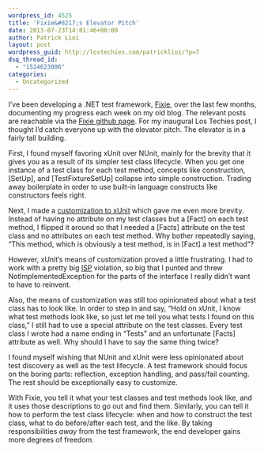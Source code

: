 ```yaml
---
wordpress_id: 4525
title: 'Fixie&#8217;s Elevator Pitch'
date: 2013-07-23T14:01:46+00:00
author: Patrick Lioi
layout: post
wordpress_guid: http://lostechies.com/patricklioi/?p=7
dsq_thread_id:
  - "1524623006"
categories:
  - Uncategorized
---
```

I&#8217;ve been developing a .NET test framework, [Fixie](https://github.com/plioi/fixie), over the last few months, documenting my progress each week on my old blog. The relevant posts are reachable via the [Fixie github page](https://plioi.github.io/fixie). For my inaugural Los Techies post, I thought I&#8217;d catch everyone up with the elevator pitch. The elevator is in a fairly tall building.

First, I found myself favoring xUnit over NUnit, mainly for the brevity that it gives you as a result of its simpler test class lifecycle. When you get one instance of a test class for each test method, concepts like construction, [SetUp], and [TestFixtureSetUp] collapse into simple construction. Trading away boilerplate in order to use built-in language constructs like constructors feels right.

Next, I made a [customization to xUnit](http://patrick.lioi.net/2012/09/13/low-ceremony-xunit/) which gave me even more brevity. Instead of having no attribute on my test classes but a [Fact] on each test method, I flipped it around so that I needed a [Facts] attribute on the test class and no attributes on each test method. Why bother repeatedly saying, &#8220;This method, which is obviously a test method, is in [Fact] a test method&#8221;?

However, xUnit&#8217;s means of customization proved a little frustrating. I had to work with a pretty big [ISP](http://en.wikipedia.org/wiki/Interface_segregation_principle) violation, so big that I punted and threw NotImplementedException for the parts of the interface I really didn&#8217;t want to have to reinvent.

Also, the means of customization was still too opinionated about what a test class has to look like. In order to step in and say, &#8220;Hold on xUnit, I know what test methods look like, so just let me tell you what tests I found on this class,&#8221; I still had to use a special attribute on the test classes. Every test class I wrote had a name ending in &#8220;Tests&#8221; and an unfortunate [Facts] attribute as well. Why should I have to say the same thing twice?

I found myself wishing that NUnit and xUnit were less opinionated about test discovery as well as the test lifecycle. A test framework should focus on the boring parts: reflection, exception handling, and pass/fail counting. The rest should be exceptionally easy to customize.

With Fixie, you tell it what your test classes and test methods look like, and it uses those descriptions to go out and find them. Similarly, you can tell it how to perform the test class lifecycle: when and how to construct the test class, what to do before/after each test, and the like. By taking responsibilities _away_ from the test framework, the end developer gains more degrees of freedom.